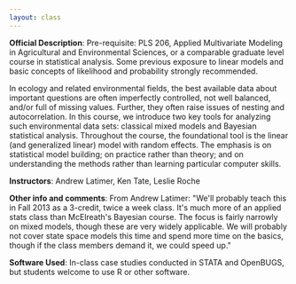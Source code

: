```yaml
---
layout: class
---
```


**Official Description**: Pre-requisite: PLS 206, Applied Multivariate Modeling in Agricultural and Environmental Sciences, or a comparable graduate level course in statistical analysis. Some previous exposure to linear models and basic concepts of likelihood and probability strongly recommended.
 
In ecology and related environmental fields, the best available data about important questions are often imperfectly controlled, not well balanced, and/or full of missing values. Further, they often raise issues of nesting and autocorrelation. In this course, we introduce two key tools for analyzing such environmental data sets: classical mixed models and Bayesian statistical analysis. Throughout the course, the foundational tool is the linear (and generalized linear) model with random effects. The emphasis is on statistical model building; on practice rather than theory; and on understanding the methods rather than learning particular computer skills.

**Instructors**: Andrew Latimer, Ken Tate, Leslie Roche

**Other info and comments**: From Andrew Latimer: "We'll probably teach this in Fall 2013 as a 3-credit, twice a week class. It's much more of an applied stats class than McElreath's Bayesian course. The focus is fairly narrowly on mixed models, though these are very widely applicable. We will probably not cover state space models this time and spend more time on the basics, though if the class members demand it, we could speed up."
 
**Software Used**: In-class case studies conducted in STATA and OpenBUGS, but students welcome to use R or other software.